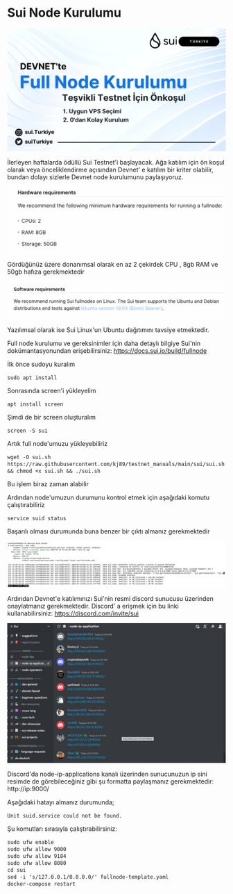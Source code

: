 # Sui Node Kurulumu

![](sui.jpeg)

İlerleyen haftalarda ödüllü Sui Testnet'i başlayacak. Ağa katılım için ön koşul olarak veya önceliklendirme açısından Devnet' e katılım bir kriter olabilir, bundan dolayı sizlerle Devnet node kurulumunu paylaşıyoruz.

![](hardware.png)

Gördüğünüz üzere donanımsal olarak en az 2 çekirdek CPU , 8gb RAM ve 50gb hafıza gerekmektedir

![](software.png)

Yazılımsal olarak ise Sui Linux'un Ubuntu dağıtımını tavsiye etmektedir.

Full node kurulumu ve gereksinimler için daha detaylı bilgiye Sui'nin dokümantasyonundan erişebilirsiniz:
https://docs.sui.io/build/fullnode

İlk önce sudoyu kuralım
```
sudo apt install
```
Sonrasında screen'i yükleyelim

```
apt install screen
```

Şimdi de bir screen oluşturalım

```
screen -S sui
```

Artık full node'umuzu yükleyebiliriz

```
wget -O sui.sh https://raw.githubusercontent.com/kj89/testnet_manuals/main/sui/sui.sh && chmod +x sui.sh && ./sui.sh
```

Bu işlem biraz zaman alabilir

Ardından node'umuzun durumunu kontrol etmek için aşağıdaki komutu çalıştırabiliriz

```
service suid status
```

Başarılı olması durumunda buna benzer bir çıktı almanız gerekmektedir

![](success.jpeg)

Ardından Devnet'e katılımınızı Sui'nin resmi discord sunucusu üzerinden onaylatmanız gerekmektedir.
Discord' a erişmek için bu linki kullanabilirsiniz: https://discord.com/invite/sui

![](dc.jpeg)

Discord'da node-ip-applications kanalı üzerinden sunucunuzun ip sini resimde de görebileceğiniz gibi şu formatta paylaşmanız gerekmektedir:
http://ip:9000/

Aşağıdaki hatayı almanız durumunda;

```
Unit suid.service could not be found.
```

Şu komutları sırasıyla çalıştırabilirsiniz:

```
sudo ufw enable
sudo ufw allow 9000
sudo ufw allow 9184
sudo ufw allow 8080
cd sui 
sed -i 's/127.0.0.1/0.0.0.0/' fullnode-template.yaml
docker-compose restart
```
